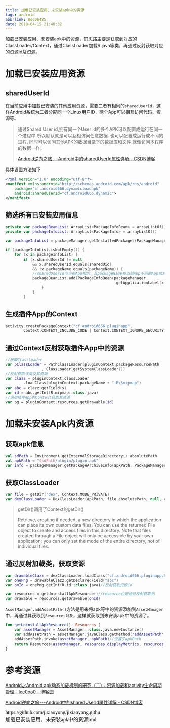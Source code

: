 ```yaml
---
title: 加载已安装应用、未安装apk中的资源
tags: android
abbrlink: 8d60b485
date: 2018-04-15 21:40:32
---
```


 加载已安装应用、未安装apk中的资源，其思路主要是获取到对应的ClassLoader/Context，通过ClassLoader加载R.java等类，再通过反射获取对应的资源id及资源。

# 加载已安装应用资源

## sharedUserId

在当前应用中加载已安装的其他应用资源，需要二者有相同的`sharedUserId`，这样Android系统为二者分配同一个Linux用户ID，两个App可以相互访问代码、资源等。

> 通过Shared User id,拥有同一个User id的多个APK可以配置成运行在同一个进程中.所以默认就是可以互相访问任意数据. 也可以配置成运行成不同的进程, 同时可以访问其他APK的数据目录下的数据库和文件.就像访问本程序的数据一样。
>
> [Android逆向之旅---Android中的sharedUserId属性详解 - CSDN博客]( https://blog.csdn.net/jiangwei0910410003/article/details/51316688)

具体设置方法如下

```xml
<?xml version="1.0" encoding="utf-8"?>
<manifest xmlns:android="http://schemas.android.com/apk/res/android"
    package="cf.android666.dynamicloadapk"
    android:sharedUserId="cf.android666.dynamic">
</manifest>
```

## 筛选所有已安装应用信息

```kotlin
private var packageBeanList: ArrayList<PackageInfoBean> = arrayListOf()
private var packageInfoList: ArrayList<PackageInfo> = arrayListOf()

var packageInfoList = packageManager.getInstalledPackages(PackageManager.GET_UNINSTALLED_PACKAGES) as ArrayList<PackageInfo>

if (packageInfoList.isNotEmpty()) {
    for (x in packageInfoList) {
        if (x.sharedUserId != null
            && x.sharedUserId.equals(sharedUid)
            && !x.packageName.equals(packageName)) {
            //sharedUserId与当前App相同，且packageName和当前App不同的App信息，即插件App
            packageBeanList.add(PackageInfoBean(packageManager
                                                .getApplicationLabel(x.applicationInfo).toString(), x.packageName))
                }
            }
        }
```

## 生成插件App的Context

```kotlin
activity.createPackageContext("cf.android666.pluginapp",
        Context.CONTEXT_INCLUDE_CODE | Context.CONTEXT_IGNORE_SECURITY)
```

## 通过Context反射获取插件App中的资源

```kotlin
//获取ClassLoader
var pClassLoader = PathClassLoader(pluginContext.packageResourcePath
                , ClassLoader.getSystemClassLoader())
//反射获取该类及其资源
var clazz = pluginContext.classLoader
        .loadClass(pluginContext.packageName + ".R\$mipmap")
var abc = clazz.getField(s)
var id = abc.getInt(R.mipmap::class.java)
//调用插件App的Context获取其资源
var bg = pluginContext.resources.getDrawable(id)
```

# 加载未安装Apk内资源

## 获取apk信息

```kotlin
val sdPath = Environment.getExternalStorageDirectory().absolutePath
val apkPath = "$sdPath/plugin/plugin.apk"
var info = packageManager.getPackageArchiveInfo(apkPath, PackageManager.GET_ACTIVITIES)//获取未安装apk的packageInfo
```

## 获取ClassLoader

```kotlin
var file = getDir("dex", Context.MODE_PRIVATE)
var dexClassLoader = DexClassLoader(apkPath, file.absolutePath, null, ClassLoader.getSystemClassLoader())
```

> getDir()调用了Context的getDir()
>
> Retrieve, creating if needed, a new directory in which the application can place its own custom data files.  You can use the returned File object to create and access files in this directory.  Note that files created through a File object will only be accessible by your own application; you can only set the mode of the entire directory, not of individual files.

## 通过反射加载类，获取资源

```kotlin
var drawableClazz = dexClassLoader.loadClass("cf.android666.pluginapp.R\$drawable")
var onePng = drawableClazz.getDeclaredField("abc")
var onId = onePng.getInt(R.id::class.java)//反射获取资源id

var resources = getUninstallApkResource()//resource也是通过反射获取到
var drawable = resources.getDrawable(onId)
```

`AssetManager.addAssetPath()`方法是用来将apk等中的资源添加到`AssetManager`中，再通过其获取到`Resources对象`，这样就获取到未安装apk中的资源了。

```kotlin
fun getUninstallApkResource(): Resources {
    var assetManager = AssetManager::class.java.newInstance()
    var addAssetPath = assetManager.javaClass.getMethod("addAssetPath",String::class.java)
    addAssetPath.invoke(assetManager, apkPath)//设置了apkPath
    return Resources(assetManager, resources.displayMetrics, resources.configuration)
}
```

# 参考资源

[Android之Android apk动态加载机制的研究（二）：资源加载和activity生命周期管理 - lee0oo0 - 博客园  ](https://www.cnblogs.com/lee0oo0/p/3665066.html)

[Android逆向之旅---Android中的sharedUserId属性详解 - CSDN博客]( https://blog.csdn.net/jiangwei0910410003/article/details/51316688)



<script src="https://jixiaoyong.github.io/js/edit_on_github.js"></script>
<iframe id="iframeid" scrolling=false height="50" frameborder="no" border="0" marginwidth="0" marginheight="0" onload="Javascript:editOnGithub()" srcdoc="<div id=&quot;url&quot;>https://github.com/jixiaoyong/jixiaoyong.github.io/blob/hexo_blog/blog/source/_posts/加载已安装应用、未安装apk中的资源.md</div>"></iframe>
